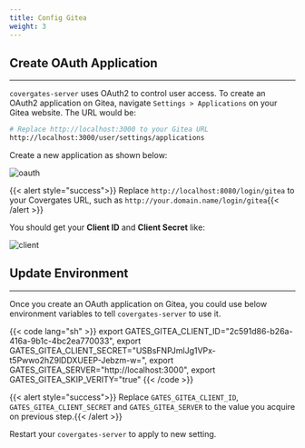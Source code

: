 ```yaml
---
title: Config Gitea
weight: 3
---
```


## Create OAuth Application

---

`covergates-server` uses OAuth2 to control user access.
To create an OAuth2 application on Gitea, navigate `Settings > Applications` on your Gitea website.
The URL would be:

```sh
# Replace http://localhost:3000 to your Gitea URL
http://localhost:3000/user/settings/applications
```

Create a new application as shown below:

![oauth](/images/gitea_oauth.png)

{{< alert  style="success">}} Replace `http://localhost:8080/login/gitea` to your Covergates URL, such as `http://your.domain.name/login/gitea`{{< /alert >}}

You should get your **Client ID** and **Client Secret** like:

![client](/images/gitea_client.png)

## Update Environment

---

Once you create an OAuth application on Gitea, you could use below environment variables to tell `covergates-server` to use it.

{{< code lang="sh" >}}
export GATES_GITEA_CLIENT_ID="2c591d86-b26a-416a-9b1c-4bc2ea770033",
export GATES_GITEA_CLIENT_SECRET="USBsFNPJmlJg1VPx-t5Pwwo2hZ9lDDXUEEP-Jebzm-w=",
export GATES_GITEA_SERVER="http://localhost:3000",
export GATES_GITEA_SKIP_VERITY="true"
{{< /code >}}

{{< alert  style="success">}} Replace `GATES_GITEA_CLIENT_ID`, `GATES_GITEA_CLIENT_SECRET` and `GATES_GITEA_SERVER` to the value you acquire on previous step.{{< /alert >}}

Restart your `covergates-server` to apply to new setting.
